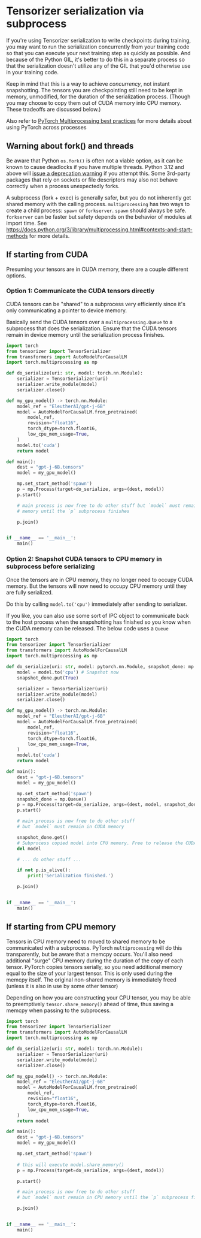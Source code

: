 # Tensorizer serialization via subprocess

If you're using Tensorizer serialization to write checkpoints during training,
you may want to run the serialization concurrently from your training code so
that you can execute your next training step as quickly as possible.  And
because of the Python GIL, it's better to do this in a separate process so that the
serialization doesn't utilize any of the GIL that you'd otherwise use in your training code.

Keep in mind that this is a way to achieve _concurrency_, not instant
snapshotting. The tensors you are checkpointing still need to be kept in memory,
unmodified, for the duration of the serialization process. (Though you may
choose to copy them out of CUDA memory into CPU memory. These tradeoffs are
discussed below.)

Also refer to [PyTorch Multiprocessing best
practices](https://pytorch.org/docs/stable/notes/multiprocessing.html) for more
details about using PyTorch across processes


## Warning about fork() and threads
Be aware that Python `os.fork()` is often not a viable option, as it can be known to cause deadlocks if you have multiple threads. Python 3.12 and above
will [issue a deprecation warning](https://github.com/python/cpython/pull/100229) if you attempt this. Some 3rd-party packages that rely on sockets or file descriptors may also not behave correctly when a process unexpectedly forks. 

A subprocess (fork + exec) is generally safer, but you do not inherently get
shared memory with the calling process. `multiprocessing` has two ways to create
a child process: `spawn` or `forkserver`. `spawn` should always be safe.
`forkserver` can be faster but safety depends on the behavior of modules at
import time. See
https://docs.python.org/3/library/multiprocessing.html#contexts-and-start-methods
for more details.

## If starting from CUDA
Presuming your tensors are in CUDA memory, there are a couple different options.

### Option 1: Communicate the CUDA tensors directly
CUDA tensors can be "shared" to a subprocess very efficiently since it's only communicating a pointer to device memory.

Basically send the CUDA tensors over a `multiprocessing.Queue` to a subprocess that does the serialization. Ensure that the CUDA tensors remain in device memory until the serialization process finishes.

```python
import torch
from tensorizer import TensorSerializer
from transformers import AutoModelForCausalLM
import torch.multiprocessing as mp

def do_serialize(uri: str, model: torch.nn.Module):
    serializer = TensorSerializer(uri)
    serializer.write_module(model)
    serializer.close()

def my_gpu_model() -> torch.nn.Module:
    model_ref = "EleutherAI/gpt-j-6B"
    model = AutoModelForCausalLM.from_pretrained(
        model_ref,
        revision="float16",
        torch_dtype=torch.float16,
        low_cpu_mem_usage=True,
    )
    model.to('cuda')
    return model

def main():
    dest = "gpt-j-6B.tensors"
    model = my_gpu_model()

    mp.set_start_method('spawn')
    p = mp.Process(target=do_serialize, args=(dest, model))
    p.start()

    # main process is now free to do other stuff but `model` must remain in CUDA
    # memory until the `p` subprocess finishes

    p.join()


if __name__ == '__main__':
    main()
```

### Option 2: Snapshot CUDA tensors to CPU memory in subprocess before serializing

Once the tensors are in CPU memory, they no longer need to occupy CUDA memory. But the tensors
will now need to occupy CPU memory until they are fully serialized.

Do this by calling `model.to('cpu')` immediately after sending to serializer.

If you like, you can also use some sort of IPC object to communicate back to the
host process when the snapshotting has finished so you know when the CUDA memory
can be released. The below code uses a `Queue`

```python
import torch
from tensorizer import TensorSerializer
from transformers import AutoModelForCausalLM
import torch.multiprocessing as mp

def do_serialize(uri: str, model: pytorch.nn.Module, snapshot_done: mp.Queue):
    model = model.to('cpu') # Snapshot now 
    snapshot_done.put(True)

    serializer = TensorSerializer(uri)
    serializer.write_module(model)
    serializer.close()

def my_gpu_model() -> torch.nn.Module:
    model_ref = "EleutherAI/gpt-j-6B"
    model = AutoModelForCausalLM.from_pretrained(
        model_ref,
        revision="float16",
        torch_dtype=torch.float16,
        low_cpu_mem_usage=True,
    )
    model.to('cuda')
    return model

def main():
    dest = "gpt-j-6B.tensors"
    model = my_gpu_model()

    mp.set_start_method('spawn')
    snapshot_done = mp.Queue()
    p = mp.Process(target=do_serialize, args=(dest, model, snapshot_done))
    p.start()

    # main process is now free to do other stuff
    # but `model` must remain in CUDA memory

    snapshot_done.get()
    # Subprocess copied model into CPU memory. Free to release the CUDA-based model
    del model

    # ... do other stuff ...

    if not p.is_alive():
        print('Serialization finished.')

    p.join()


if __name__ == '__main__':
    main()
```

## If starting from CPU memory

Tensors in CPU memory need to moved to shared memory to be communicated with a subprocess. PyTorch `multiprocessing` will do this transparently, but be aware
that a memcpy occurs. You'll also need additional "surge" CPU memory during the duration of the copy of each tensor. PyTorch copies tensors serially, so you need additional memory equal to the size of your largest tensor. This is only used during the memcpy itself. The original non-shared memory is immediately freed (unless it is also in use by some other tensor)

Depending on how you are constructing your CPU tensor, you may be able to preemptively `tensor.share_memory()` ahead of time, thus saving a memcpy when
passing to the subprocess.

```python
import torch
from tensorizer import TensorSerializer
from transformers import AutoModelForCausalLM
import torch.multiprocessing as mp

def do_serialize(uri: str, model: torch.nn.Module):
    serializer = TensorSerializer(uri)
    serializer.write_module(model)
    serializer.close()

def my_gpu_model() -> torch.nn.Module:
    model_ref = "EleutherAI/gpt-j-6B"
    model = AutoModelForCausalLM.from_pretrained(
        model_ref,
        revision="float16",
        torch_dtype=torch.float16,
        low_cpu_mem_usage=True,
    )
    return model

def main():
    dest = "gpt-j-6B.tensors"
    model = my_gpu_model()

    mp.set_start_method('spawn')
    
    # this will execute model.share_memory()
    p = mp.Process(target=do_serialize, args=(dest, model))

    p.start()

    # main process is now free to do other stuff
    # but `model` must remain in CPU memory until the `p` subprocess finishes

    p.join()


if __name__ == '__main__':
    main()
```
